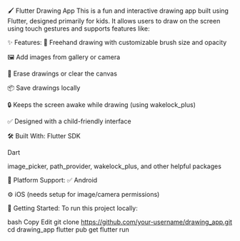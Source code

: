 🖌️ Flutter Drawing App
This is a fun and interactive drawing app built using Flutter, designed primarily for kids. It allows users to draw on the screen using touch gestures and supports features like:

✨ Features:
🎨 Freehand drawing with customizable brush size and opacity

🖼️ Add images from gallery or camera

🧼 Erase drawings or clear the canvas

📦 Save drawings locally

🔒 Keeps the screen awake while drawing (using wakelock_plus)

✅ Designed with a child-friendly interface

🛠️ Built With:
Flutter SDK

Dart

image_picker, path_provider, wakelock_plus, and other helpful packages

📱 Platform Support:
✅ Android

⚙️ iOS (needs setup for image/camera permissions)

🔧 Getting Started:
To run this project locally:

bash
Copy
Edit
git clone https://github.com/your-username/drawing_app.git
cd drawing_app
flutter pub get
flutter run
